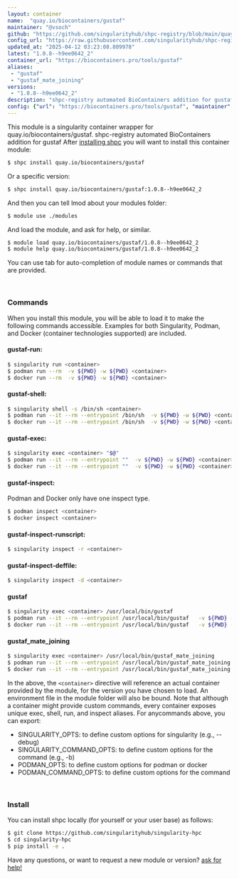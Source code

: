 ```yaml
---
layout: container
name:  "quay.io/biocontainers/gustaf"
maintainer: "@vsoch"
github: "https://github.com/singularityhub/shpc-registry/blob/main/quay.io/biocontainers/gustaf/container.yaml"
config_url: "https://raw.githubusercontent.com/singularityhub/shpc-registry/main/quay.io/biocontainers/gustaf/container.yaml"
updated_at: "2025-04-12 03:23:08.809978"
latest: "1.0.8--h9ee0642_2"
container_url: "https://biocontainers.pro/tools/gustaf"
aliases:
 - "gustaf"
 - "gustaf_mate_joining"
versions:
 - "1.0.8--h9ee0642_2"
description: "shpc-registry automated BioContainers addition for gustaf"
config: {"url": "https://biocontainers.pro/tools/gustaf", "maintainer": "@vsoch", "description": "shpc-registry automated BioContainers addition for gustaf", "latest": {"1.0.8--h9ee0642_2": "sha256:6fb3a15cfce7d2dee26544322b825794bc21979c76d10295f4816059863e0bc0"}, "tags": {"1.0.8--h9ee0642_2": "sha256:6fb3a15cfce7d2dee26544322b825794bc21979c76d10295f4816059863e0bc0"}, "docker": "quay.io/biocontainers/gustaf", "aliases": {"gustaf": "/usr/local/bin/gustaf", "gustaf_mate_joining": "/usr/local/bin/gustaf_mate_joining"}}
---
```


This module is a singularity container wrapper for quay.io/biocontainers/gustaf.
shpc-registry automated BioContainers addition for gustaf
After [installing shpc](#install) you will want to install this container module:


```bash
$ shpc install quay.io/biocontainers/gustaf
```

Or a specific version:

```bash
$ shpc install quay.io/biocontainers/gustaf:1.0.8--h9ee0642_2
```

And then you can tell lmod about your modules folder:

```bash
$ module use ./modules
```

And load the module, and ask for help, or similar.

```bash
$ module load quay.io/biocontainers/gustaf/1.0.8--h9ee0642_2
$ module help quay.io/biocontainers/gustaf/1.0.8--h9ee0642_2
```

You can use tab for auto-completion of module names or commands that are provided.

<br>

### Commands

When you install this module, you will be able to load it to make the following commands accessible.
Examples for both Singularity, Podman, and Docker (container technologies supported) are included.

#### gustaf-run:

```bash
$ singularity run <container>
$ podman run --rm  -v ${PWD} -w ${PWD} <container>
$ docker run --rm  -v ${PWD} -w ${PWD} <container>
```

#### gustaf-shell:

```bash
$ singularity shell -s /bin/sh <container>
$ podman run --it --rm --entrypoint /bin/sh  -v ${PWD} -w ${PWD} <container>
$ docker run --it --rm --entrypoint /bin/sh  -v ${PWD} -w ${PWD} <container>
```

#### gustaf-exec:

```bash
$ singularity exec <container> "$@"
$ podman run --it --rm --entrypoint ""  -v ${PWD} -w ${PWD} <container> "$@"
$ docker run --it --rm --entrypoint ""  -v ${PWD} -w ${PWD} <container> "$@"
```

#### gustaf-inspect:

Podman and Docker only have one inspect type.

```bash
$ podman inspect <container>
$ docker inspect <container>
```

#### gustaf-inspect-runscript:

```bash
$ singularity inspect -r <container>
```

#### gustaf-inspect-deffile:

```bash
$ singularity inspect -d <container>
```


#### gustaf

```bash
$ singularity exec <container> /usr/local/bin/gustaf
$ podman run --it --rm --entrypoint /usr/local/bin/gustaf   -v ${PWD} -w ${PWD} <container> -c " $@"
$ docker run --it --rm --entrypoint /usr/local/bin/gustaf   -v ${PWD} -w ${PWD} <container> -c " $@"
```


#### gustaf_mate_joining

```bash
$ singularity exec <container> /usr/local/bin/gustaf_mate_joining
$ podman run --it --rm --entrypoint /usr/local/bin/gustaf_mate_joining   -v ${PWD} -w ${PWD} <container> -c " $@"
$ docker run --it --rm --entrypoint /usr/local/bin/gustaf_mate_joining   -v ${PWD} -w ${PWD} <container> -c " $@"
```



In the above, the `<container>` directive will reference an actual container provided
by the module, for the version you have chosen to load. An environment file in the
module folder will also be bound. Note that although a container
might provide custom commands, every container exposes unique exec, shell, run, and
inspect aliases. For anycommands above, you can export:

 - SINGULARITY_OPTS: to define custom options for singularity (e.g., --debug)
 - SINGULARITY_COMMAND_OPTS: to define custom options for the command (e.g., -b)
 - PODMAN_OPTS: to define custom options for podman or docker
 - PODMAN_COMMAND_OPTS: to define custom options for the command

<br>

### Install

You can install shpc locally (for yourself or your user base) as follows:

```bash
$ git clone https://github.com/singularityhub/singularity-hpc
$ cd singularity-hpc
$ pip install -e .
```

Have any questions, or want to request a new module or version? [ask for help!](https://github.com/singularityhub/singularity-hpc/issues)